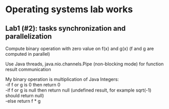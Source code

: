 # Operating systems lab works

## Lab1 (#2): tasks synchronization and parallelization
Compute binary operation with zero value on f(x) and g(x) (f and g are computed in parallel)

Use Java threads, java.nio.channels.Pipe (non-blocking mode) for function result communication

My binary operation is multiplication of Java Integers:\
 -if f or g is 0 then return 0\
 -if f or g is null then return null (undefined result, for example sqrt(-1) should return null)\
 -else return f * g
    

